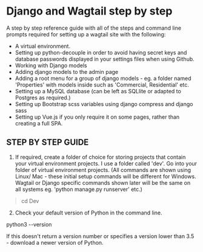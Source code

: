 # Django and Wagtail step by step

A step by step reference guide with all of the steps and command line prompts required for setting up a wagtail site with the following:
- A virtual environment.
- Setting up python-decouple in order to avoid having secret keys and database passwords displayed in your settings files when using Github.
- Working with Django models
- Adding django models to the admin page
- Adding a root menu for a group of django models - eg. a folder named 'Properties' with models inside such as 'Commercial, Residential' etc.
- Setting up a MySQL database (can be left as SQLlite or adapted to Postgres as required.)
- Setting up Bootstrap scss variables using django compress and django sass
- Setting up Vue.js if you only require it on some pages, rather than creating a full SPA.

## STEP BY STEP GUIDE

1. If required, create a folder of choice for storing projects that contain your virtual environment projects.
I use a folder called 'dev'. 
Go into your folder of virtual environment projects.
(All commands are shown using Linux/ Mac - these initial setup commands will be different for Windows.  Wagtail or Django specific commands shown later will be the same on all systems eg. 'python manage.py runserver' etc.)

> cd Dev

2. Check your default version of Python in the command line.

python3 --version

If this doesn't return a version number or specifies a version lower than 3.5 - download a newer version of Python.